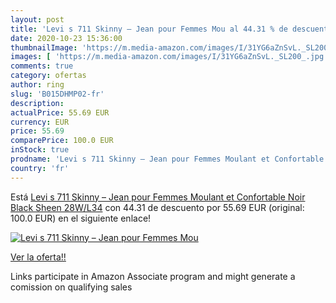 ```yaml
---
layout: post
title: 'Levi s 711 Skinny – Jean pour Femmes Mou al 44.31 % de descuento'
date: 2020-10-23 15:36:00
thumbnailImage: 'https://m.media-amazon.com/images/I/31YG6aZnSvL._SL200_.jpg'
images: [ 'https://m.media-amazon.com/images/I/31YG6aZnSvL._SL200_.jpg' ]
comments: true
category: ofertas
author: ring
slug: 'B015DHMP02-fr'
description:
actualPrice: 55.69 EUR
currency: EUR
price: 55.69
comparePrice: 100.0 EUR
inStock: true
prodname: 'Levi s 711 Skinny – Jean pour Femmes Moulant et Confortable  Noir  Black Sheen   28W/L34'
country: 'fr'
---
```


Está [Levi s 711 Skinny – Jean pour Femmes Moulant et Confortable  Noir  Black Sheen   28W/L34](https://www.amazon.fr/dp/B015DHMP02/?tag=tolees0d-21) con 44.31 de descuento por 55.69 EUR (original: 100.0 EUR) en el siguiente enlace!

[![Levi s 711 Skinny – Jean pour Femmes Mou](https://m.media-amazon.com/images/I/31YG6aZnSvL._SL200_.jpg)](https://www.amazon.fr/dp/B015DHMP02/?tag=tolees0d-21)

[Ver la oferta!!](https://www.amazon.fr/dp/B015DHMP02/?tag=tolees0d-21)

Links participate in Amazon Associate program and might generate a comission on qualifying sales


